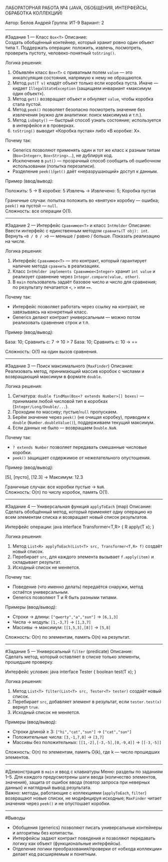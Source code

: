 ЛАБОРАТОРНАЯ РАБОТА №4 (JAVA, ОБОБЩЕНИЯ, ИНТЕРФЕЙСЫ, ОБРАБОТКА КОЛЛЕКЦИЙ)

Автор: Белов Андрей
Группа: ИТ-9
Вариант: 2

----------------------------------------

#Задание 1 — Класс `Box<T>`
Описание:  
Создать обобщённый контейнер, который хранит ровно один объект типа `T`. Поддержать операции: положить, извлечь, посмотреть, проверить пустоту, человеко-понятный `toString()`.

Логика решения:
1. Объявлён класс `Box<T>` c приватным полем `value` — это инкапсуляция состояния, напрямую к нему не обращаются.
2. Метод `put(T v)` кладёт объект только если коробка пуста. Иначе — кидает `IllegalStateException` (защищаем инвариант «максимум один объект»).
3. Метод `get()` возвращает объект и обнуляет `value`, чтобы коробка стала пустой.
4. Метод `peek()` позволяет безопасно посмотреть значение без извлечения (нужно для аналитики: поиск максимума и т.п.).
5. Метод `isEmpty()` — быстрый способ узнать состояние; используется в интерфейсе и в проверках.
6. `toString()` выводит «Коробка пустая» либо «В коробке: X».

Почему так:  
- Generics позволяют применять один и тот же класс к разным типам (`Box<Integer>`, `Box<String>`...), не дублируя код.  
- Исключение в `put()` — прозрачный способ сообщить об ошибочном использовании (попытка перезаписи).  
- Разделение `peek()`/`get()` даёт «неразрушающий» доступ к данным.

Пример (ввод/вывод):

Положить: 5  →  В коробке: 5
Извлечь     →  Извлечено: 5; Коробка пустая


Граничные случаи: попытка положить во «внятую» коробку — ошибка; `peek()` на пустой — `null`.  
Сложность: все операции O(1).

----------------------------------------

#Задание 2 — Интерфейс `Сравнимое<T>` и класс `IntHolder`
Описание:  
Ввести интерфейс с единственным методом `сравнить(T obj): int`. Вернуть `<0 / 0 / >0` — меньше / равно / больше. Показать реализацию на числе.

Логика решения:
1. Интерфейс `Сравнимое<T>` — это контракт, который гарантирует наличие метода `сравнить` в реализациях.
2. Класс `IntHolder implements Сравнимое<Integer>` хранит `int value` и реализует сравнение через `Integer.compare(value, other)`.
3. В `main` пользователь задаёт базовое число и число для сравнения; по результату печатается `<`, `>` или `==`.

Почему так:  
- Интерфейс позволяет работать через ссылку на контракт, не завязываясь на конкретный класс.  
- Generics делают контракт универсальным — можно потом реализовать сравнение строк и т.п.

Пример (ввод/вывод):

База: 10; Сравнить с: 7  →  10 > 7
База: 10; Сравнить с: 10 →  ==


Сложность: O(1) на один вызов сравнения.

----------------------------------------

#Задание 3 — Поиск максимального (`MaxFinder`)
Описание:  
Реализовать метод, принимающий массив коробок с числами и возвращающий максимум в формате `double`.

Логика решения:
1. Сигнатура: `double findMax(Box<? extends Number>[] boxes)` — принимаем любой числовой тип в коробках (`Integer/Long/Double/...`).  
2. Проходим по массиву; пустые/`null` пропускаем.  
3. Берём значение через `peek()` (не очищая коробку), приводим к `double` (`Number.doubleValue()`), поддерживаем текущий максимум.  
4. Если данных не было — возвращаем `Double.NaN`.

Почему так:  
- `? extends Number` позволяет передавать смешанные числовые коробки.  
- `peek()` защищает содержимое от нежелательного опустошения.

Пример (ввод/вывод):

[5], [пусто], [12.3]  →  Максимум: 12.3


Граничные случаи: все коробки пустые → `NaN`.  
Сложность: O(n) по числу коробок, память O(1).

----------------------------------------

#Задание 4 — Универсальная функция `applyToEach` (map)
Описание:  
Сделать обобщённый метод, который применяет одну операцию ко всем элементам списка и возвращает новый список результатов.

Интерфейс операции:
java
interface Transformer<T,R> {
    R apply(T x);
}


Логика решения:
1. Метод `List<R> applyToEach(List<T> src, Transformer<T,R> f)` создаёт новый список.
2. Перебирает `src`, для каждого элемента вызывает `f.apply(item)` и складывает результат.
3. Исходный список не меняется.

Почему так:  
- Поведение (что именно делать) передаётся снаружи, метод остаётся универсальным.  
- Generics позволяют T и R быть разными типами.

Примеры (ввод/вывод):
- Строки → длины: `["qwerty","a","sun"]` → `[6,1,3]`  
- Числа → модуль: `[1,-3,7]` → `[1,3,7]`  
- Массивы → максимум: `[[1,5,3],[8]]` → `[5,8]`

Сложность: O(n) по элементам, память O(n) на результат.

----------------------------------------

#Задание 5 — Универсальный `filter` (predicate)
Описание:  
Сделать метод, который оставляет в списке только элементы, прошедшие проверку.

Интерфейс условия:
java
interface Tester<T> {
    boolean test(T x);
}


Логика решения:
1. Метод `List<T> filter(List<T> src, Tester<T> tester)` создаёт новый список.
2. Перебирает `src`, добавляет элемент в результат, если `tester.test(x)` вернул `true`.
3. Исходный список не меняется.

Примеры (ввод/вывод):
- Строки длиной ≥ 3: `["hi","cat","sun"]` → `["cat","sun"]`  
- Положительные числа: `[3,-1,7,0]` → `[3,7]`  
- Массивы без положительных: `[[1,-2],[-3,-5],[0,-9,4]]` → `[[-3,-5]]`

Сложность: O(n) по элементам, память O(k), где k — число прошедших элементов.

----------------------------------------

#Демонстрация в `main` и ввод с клавиатуры
Меню: разделы по заданиям 1–5. Для каждого предусмотрены шаги ввода (количество элементов, значения), защита от ошибок ввода (повтор запроса при неверных данных) и наглядный вывод результата.  
Важно: методы, работающие с коллекциями (`applyToEach`, `filter`) возвращают новые списки, не модифицируя исходные; `MaxFinder` читает значения через `peek()` и не опустошает коробки.

----------------------------------------

#Выводы
- Обобщения (generics) позволяют писать универсальные контейнеры и алгоритмы без копипасты.  
- Интерфейсы задают контракт поведения и позволяют передавать логику как объект (функциональные интерфейсы).  
- Отделение логики преобразования/проверки от «обхода коллекции» делает код расширяемым и понятным.
